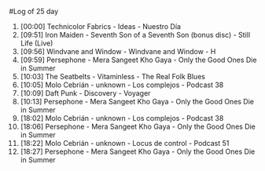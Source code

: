 #Log of 25 day

1. [00:00] Technicolor Fabrics - Ideas - Nuestro Día
1. [09:51] Iron Maiden - Seventh Son of a Seventh Son (bonus disc) - Still Life (Live)
1. [09:56] Windvane and Window - Windvane and Window - H
1. [09:59] Persephone - Mera Sangeet Kho Gaya - Only the Good Ones Die in Summer
1. [10:03] The Seatbelts - Vitaminless - The Real Folk Blues
1. [10:05] Molo Cebrián - unknown - Los complejos - Podcast 38
1. [10:09] Daft Punk - Discovery - Voyager
1. [10:13] Persephone - Mera Sangeet Kho Gaya - Only the Good Ones Die in Summer
1. [18:02] Molo Cebrián - unknown - Los complejos - Podcast 38
1. [18:06] Persephone - Mera Sangeet Kho Gaya - Only the Good Ones Die in Summer
1. [18:22] Molo Cebrián - unknown - Locus de control - Podcast 51
1. [18:27] Persephone - Mera Sangeet Kho Gaya - Only the Good Ones Die in Summer
